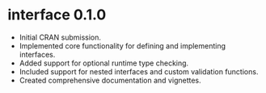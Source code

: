 # interface 0.1.0

- Initial CRAN submission.
- Implemented core functionality for defining and implementing interfaces.
- Added support for optional runtime type checking.
- Included support for nested interfaces and custom validation functions.
- Created comprehensive documentation and vignettes.
